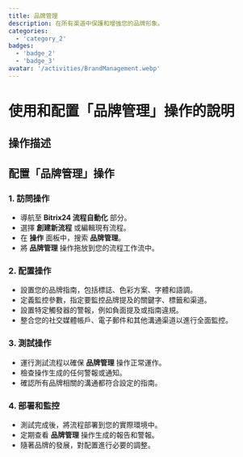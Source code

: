 ```yaml
---
title: 品牌管理
description: 在所有渠道中保護和增強您的品牌形象。
categories: 
  - 'category_2'
badges: 
  - 'badge_2'
  - 'badge_3'
avatar: '/activities/BrandManagement.webp'
---
```

# 使用和配置「品牌管理」操作的說明

## 操作描述

## **配置「品牌管理」操作**

### 1. 訪問操作
- 導航至 **Bitrix24 流程自動化** 部分。
- 選擇 **創建新流程** 或編輯現有流程。
- 在 **操作** 面板中，搜索 **品牌管理**。
- 將 **品牌管理** 操作拖放到您的流程工作流中。

### 2. 配置操作
- 設置您的品牌指南，包括標誌、色彩方案、字體和語調。
- 定義監控參數，指定要監控品牌提及的關鍵字、標籤和渠道。
- 設置特定觸發器的警報，例如負面提及或指南違規。
- 整合您的社交媒體帳戶、電子郵件和其他溝通渠道以進行全面監控。

### 3. 測試操作
- 運行測試流程以確保 **品牌管理** 操作正常運作。
- 檢查操作生成的任何警報或通知。
- 確認所有品牌相關的溝通都符合設定的指南。

### 4. 部署和監控
- 測試完成後，將流程部署到您的實際環境中。
- 定期查看 **品牌管理** 操作生成的報告和警報。
- 隨著品牌的發展，對配置進行必要的調整。